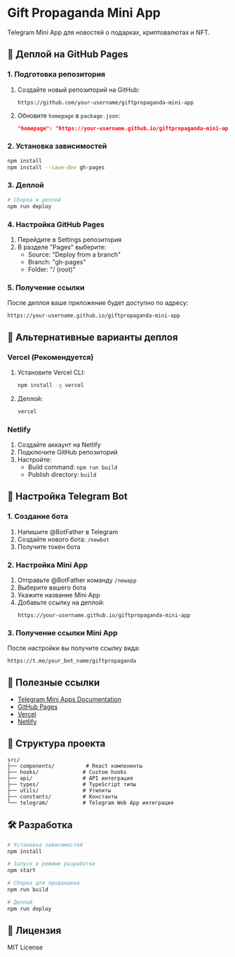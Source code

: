 # Gift Propaganda Mini App

Telegram Mini App для новостей о подарках, криптовалютах и NFT.

## 🚀 Деплой на GitHub Pages

### 1. Подготовка репозитория

1. Создайте новый репозиторий на GitHub:
   ```
   https://github.com/your-username/giftpropaganda-mini-app
   ```

2. Обновите `homepage` в `package.json`:
   ```json
   "homepage": "https://your-username.github.io/giftpropaganda-mini-app"
   ```

### 2. Установка зависимостей

```bash
npm install
npm install --save-dev gh-pages
```

### 3. Деплой

```bash
# Сборка и деплой
npm run deploy
```

### 4. Настройка GitHub Pages

1. Перейдите в Settings репозитория
2. В разделе "Pages" выберите:
   - Source: "Deploy from a branch"
   - Branch: "gh-pages"
   - Folder: "/ (root)"

### 5. Получение ссылки

После деплоя ваше приложение будет доступно по адресу:
```
https://your-username.github.io/giftpropaganda-mini-app
```

## 🔧 Альтернативные варианты деплоя

### Vercel (Рекомендуется)

1. Установите Vercel CLI:
   ```bash
   npm install -g vercel
   ```

2. Деплой:
   ```bash
   vercel
   ```

### Netlify

1. Создайте аккаунт на Netlify
2. Подключите GitHub репозиторий
3. Настройте:
   - Build command: `npm run build`
   - Publish directory: `build`

## 📱 Настройка Telegram Bot

### 1. Создание бота

1. Напишите @BotFather в Telegram
2. Создайте нового бота: `/newbot`
3. Получите токен бота

### 2. Настройка Mini App

1. Отправьте @BotFather команду `/newapp`
2. Выберите вашего бота
3. Укажите название Mini App
4. Добавьте ссылку на деплой:
   ```
   https://your-username.github.io/giftpropaganda-mini-app
   ```

### 3. Получение ссылки Mini App

После настройки вы получите ссылку вида:
```
https://t.me/your_bot_name/giftpropaganda
```

## 🔗 Полезные ссылки

- [Telegram Mini Apps Documentation](https://core.telegram.org/bots/webapps)
- [GitHub Pages](https://pages.github.com/)
- [Vercel](https://vercel.com/)
- [Netlify](https://netlify.com/)

## 📝 Структура проекта

```
src/
├── components/          # React компоненты
├── hooks/              # Custom hooks
├── api/                # API интеграция
├── types/              # TypeScript типы
├── utils/              # Утилиты
├── constants/          # Константы
└── telegram/           # Telegram Web App интеграция
```

## 🛠 Разработка

```bash
# Установка зависимостей
npm install

# Запуск в режиме разработки
npm start

# Сборка для продакшена
npm run build

# Деплой
npm run deploy
```

## 📄 Лицензия

MIT License
